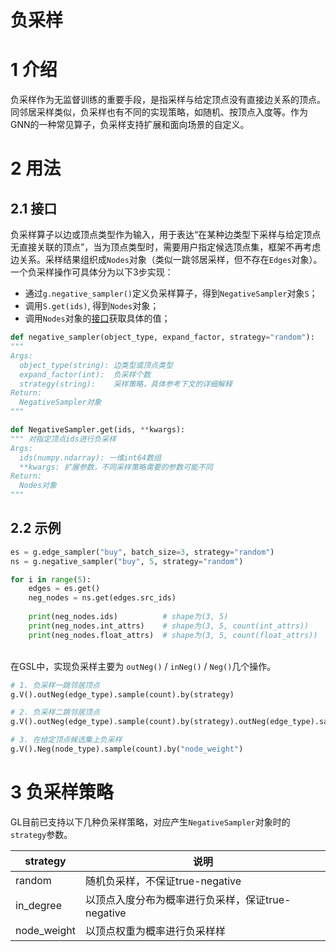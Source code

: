# 负采样

<a name="znmkl"></a>
# 1 介绍
负采样作为无监督训练的重要手段，是指采样与给定顶点没有直接边关系的顶点。同邻居采样类似，负采样也有不同的实现策略，如随机、按顶点入度等。作为GNN的一种常见算子，负采样支持扩展和面向场景的自定义。<br />

<a name="6WYEX"></a>
# 2 用法
<a name="keU3J"></a>
## 2.1 接口
负采样算子以边或顶点类型作为输入，用于表达“在某种边类型下采样与给定顶点无直接关联的顶点”，当为顶点类型时，需要用户指定候选顶点集，框架不再考虑边关系。采样结果组织成`Nodes`对象（类似一跳邻居采样，但不存在`Edges`对象）。一个负采样操作可具体分为以下3步实现：

- 通过`g.negative_sampler()`定义负采样算子，得到`NegativeSampler`对象`S`；
- 调用`S.get(ids)`, 得到`Nodes`对象；
- 调用`Nodes`对象的[接口](graph_query_cn.md#FPU74)获取具体的值；



```python
def negative_sampler(object_type, expand_factor, strategy="random"):
"""
Args:
  object_type(string): 边类型或顶点类型
  expand_factor(int):  负采样个数
  strategy(string):    采样策略，具体参考下文的详细解释
Return:
  NegativeSampler对象
"""
```
```python
def NegativeSampler.get(ids, **kwargs):
""" 对指定顶点ids进行负采样
Args:
  ids(numpy.ndarray): 一维int64数组
  **kwargs: 扩展参数，不同采样策略需要的参数可能不同
Return:
  Nodes对象
"""
```


<a name="B3CYq"></a>
## 2.2 示例
```python
es = g.edge_sampler("buy", batch_size=3, strategy="random")
ns = g.negative_sampler("buy", 5, strategy="random")

for i in range(5):
    edges = es.get()
    neg_nodes = ns.get(edges.src_ids)
    
    print(neg_nodes.ids)          # shape为(3, 5)
    print(neg_nodes.int_attrs)    # shape为(3, 5, count(int_attrs))
    print(neg_nodes.float_attrs)  # shape为(3, 5, count(float_attrs))
```

<br />在GSL中，实现负采样主要为 `outNeg()` / `inNeg()` / `Neg()`几个操作。
```python
# 1. 负采样一跳邻居顶点
g.V().outNeg(edge_type).sample(count).by(strategy)

# 2. 负采样二跳邻居顶点
g.V().outNeg(edge_type).sample(count).by(strategy).outNeg(edge_type).sample(count).by(strategy)

# 3. 在给定顶点候选集上负采样
g.V().Neg(node_type).sample(count).by("node_weight")
```


<a name="ePTLM"></a>
# 3 负采样策略
GL目前已支持以下几种负采样策略，对应产生`NegativeSampler`对象时的`strategy`参数。

| **strategy** | **说明** |
| --- | --- |
| random | 随机负采样，不保证true-negative |
| in_degree | 以顶点入度分布为概率进行负采样，保证true-negative |
| node_weight | 以顶点权重为概率进行负采样样 |

